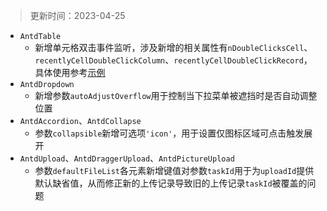 > 更新时间：2023-04-25

- `AntdTable`
  - 新增单元格双击事件监听，涉及新增的相关属性有`nDoubleClicksCell`、`recentlyCellDoubleClickColumn`、`recentlyCellDoubleClickRecord`，具体使用参考[示例](/AntdTable-advanced#监听表格内点击事件)
- `AntdDropdown`
  - 新增参数`autoAdjustOverflow`用于控制当下拉菜单被遮挡时是否自动调整位置
- `AntdAccordion`、`AntdCollapse`
  - 参数`collapsible`新增可选项`'icon'`，用于设置仅图标区域可点击触发展开
- `AntdUpload`、`AntdDraggerUpload`、`AntdPictureUpload`
  - 参数`defaultFileList`各元素新增键值对参数`taskId`用于为`uploadId`提供默认缺省值，从而修正新的上传记录导致旧的上传记录`taskId`被覆盖的问题